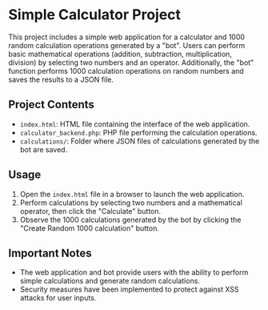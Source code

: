 # Simple Calculator Project

This project includes a simple web application for a calculator and 1000 random calculation operations generated by a "bot". Users can perform basic mathematical operations (addition, subtraction, multiplication, division) by selecting two numbers and an operator. Additionally, the "bot" function performs 1000 calculation operations on random numbers and saves the results to a JSON file.

## Project Contents

- `index.html`: HTML file containing the interface of the web application.
- `calculator_backend.php`: PHP file performing the calculation operations.
- `calculations/`: Folder where JSON files of calculations generated by the bot are saved.

## Usage

1. Open the `index.html` file in a browser to launch the web application.
2. Perform calculations by selecting two numbers and a mathematical operator, then click the "Calculate" button.
3. Observe the 1000 calculations generated by the bot by clicking the "Create Random 1000 calculation" button.

## Important Notes

- The web application and bot provide users with the ability to perform simple calculations and generate random calculations.
- Security measures have been implemented to protect against XSS attacks for user inputs.

